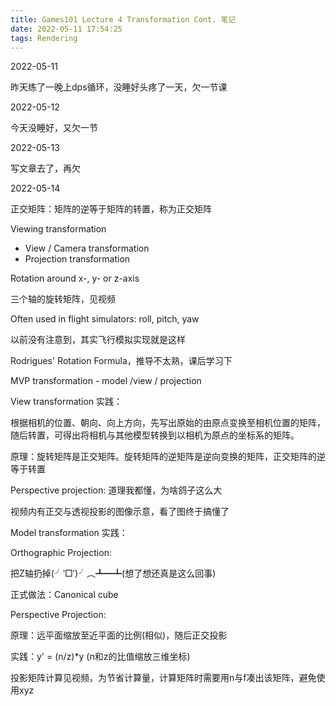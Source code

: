 ```yaml
---
title: Games101 Lecture 4 Transformation Cont. 笔记
date: 2022-05-11 17:54:25
tags: Rendering
---
```


2022-05-11

昨天练了一晚上dps循环，没睡好头疼了一天，欠一节课

2022-05-12

今天没睡好，又欠一节

2022-05-13

写文章去了，再欠

2022-05-14

正交矩阵：矩阵的逆等于矩阵的转置，称为正交矩阵

Viewing transformation
- View / Camera transformation
- Projection transformation

Rotation around x-, y- or z-axis

三个轴的旋转矩阵，见视频

Often used in flight simulators: roll, pitch, yaw

以前没有注意到，其实飞行模拟实现就是这样

Rodrigues' Rotation Formula，推导不太熟，课后学习下

MVP transformation - model /view / projection

View transformation 实践：

根据相机的位置、朝向、向上方向，先写出原始的由原点变换至相机位置的矩阵，随后转置，可得出将相机与其他模型转换到以相机为原点的坐标系的矩阵。

原理：旋转矩阵是正交矩阵。旋转矩阵的逆矩阵是逆向变换的矩阵，正交矩阵的逆等于转置

Perspective projection: 道理我都懂，为啥鸽子这么大

视频内有正交与透视投影的图像示意，看了图终于搞懂了

Model transformation 实践：

Orthographic Projection: 

把Z轴扔掉(╯‵□′)╯︵┻━┻(想了想还真是这么回事)

正式做法：Canonical cube

Perspective Projection: 

原理：远平面缩放至近平面的比例(相似)，随后正交投影

实践：y' = (n/z)*y (n和z的比值缩放三维坐标)

投影矩阵计算见视频，为节省计算量，计算矩阵时需要用n与f凑出该矩阵，避免使用xyz
